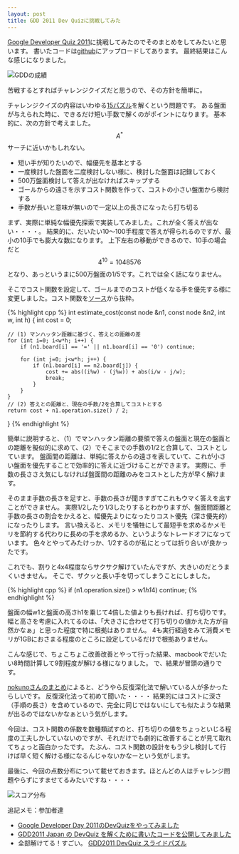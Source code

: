 ```yaml
---
layout: post
title: GDD 2011 Dev Quizに挑戦してみた
---
```


[Google Developer Quiz 2011](http://gdd-2011-quiz-japan.appspot.com/)に挑戦してみたのでそのまとめをしてみたいと思います。
書いたコードは[github](https://github.com/harajune/google-developer-day-quiz-2011)にアップロードしてあります。
最終結果はこんな感じになりました。

![GDDの成績](http://gyazo.gijutsuya.jp/data/d286ad1a36a2cc9728420943a9244685.png)

苦戦するとすればチャレンジクイズだと思うので、その方針を簡単に。

チャレンジクイズの内容はいわゆる[15パズル](http://ja.wikipedia.org/wiki/15%E3%83%91%E3%82%BA%E3%83%AB)を解くという問題です。
ある盤面が与えられた時に、できるだけ短い手数で解くのがポイントになります。
基本的に、次の方針で考えました。$$A^*$$サーチに近いかもしれない。

<!--more-->

* 短い手が知りたいので、幅優先を基本とする
* 一度検討した盤面を二度検討しない様に、検討した盤面は記録しておく
* 500万盤面検討して答えが出なければスキップする
* ゴールからの遠さを示すコスト関数を作って、コストの小さい盤面から検討する
* 手数が長いと意味が無いので一定以上の長さになったら打ち切る

まず、実際に単純な幅優先探索で実装してみました。これが全く答えが出ない・・・・。
結果的に、だいたい10〜100手程度で答えが得られるのですが、最小の10手でも膨大な数になります。
上下左右の移動ができるので、10手の場合だと$$4^{10}=1048576$$となり、あっというまに500万盤面の1/5です。これでは全く話になりません。

そこでコスト関数を設定して、ゴールまでのコストが低くなる手を優先する様に変更しました。コスト関数を[ソース](https://github.com/harajune/google-developer-day-quiz-2011/blob/master/slidingpuzzle/sliding2.cpp)から抜粋。

{% highlight cpp %}
int estimate_cost(const node &n1, const node &n2, int w, int h) {
    int cost = 0;
    
    // (1) マンハッタン距離に基づく、答えとの距離の差
    for (int i=0; i<w*h; i++) {
        if (n1.board[i] == '=' || n1.board[i] == '0') continue;

        for (int j=0; j<w*h; j++) {
            if (n1.board[i] == n2.board[j]) {
                cost += abs((i%w) - (j%w)) + abs(i/w - j/w);
                break;
            }
        }
    }
    // (2) 答えとの距離と、現在の手数/2を合算してコストとする
    return cost + n1.operation.size() / 2;
}
{% endhighlight %}

簡単に説明すると、（1）でマンハッタン距離の要領で答えの盤面と現在の盤面との距離を擬似的に求めて、（2）でそこまでの手数の1/2と合算して、コストとしています。
盤面間の距離は、単純に答えからの遠さを表していて、これが小さい盤面を優先することで効率的に答えに近づけることができます。
実際に、手数の長ささえ気にしなければ盤面間の距離のみをコストとした方が早く解けます。

そのまま手数の長さを足すと、手数の長さが聞きすぎてこれもウマく答えを出すことができません。
実際1/2したり1/3したりするとわかりますが、盤面間距離と手数の長さの割合をかえると、幅優先よりになったりコスト優先（深さ優先的）になったりします。
言い換えると、メモリを犠牲にして最短手を求めるかメモリを節約する代わりに長めの手を求めるか、というようなトレードオフになっています。
色々とやってみたけっか、1/2するのが私にとっては折り合いが良かったです。

これでも、割りと4x4程度ならサクサク解けていたんですが、大きいのだとうまくいきません。
そこで、ザクッと長い手を切ってしまうことにしました。

{% highlight cpp %}
    if (n1.operation.size() > w1*h1*4) continue;
{% endhighlight %}

盤面の幅w1と盤面の高さh1を乗じて4倍した値よりも長ければ、打ち切りです。
幅と高さを考慮に入れてるのは、「大きさに合わせて打ち切りの値かえた方が自然かなぁ」と思った程度で特に根拠はありません。
4も実行経過をみて消費メモリが1GBにおさまる程度のところに設定しているだけで根拠ありません。

こんな感じで、ちょこちょこ改善改善とやって行った結果、macbookでだいたい8時間計算して9割程度が解ける様になりました。
で、結果が冒頭の通りです。

[nokunoさんのまとめ](http://d.hatena.ne.jp/nokuno/20110913/1315865998)によると、どうやら反復深化法で解いている人が多かったらしいです。
反復深化法って初めて聞いた・・・・
結果的にはコストに深さ（手順の長さ）を含めているので、完全に同じではないにしても似たような結果が出るのではないかなぁという気がします。

今回は、コスト関数の係数を数種類試すのと、打ち切りの値をちょっといじる程度の工夫しかしていないのですが、それだけでも劇的に改善することが見て取れてちょっと面白かったです。
たぶん、コスト関数の設計をもう少し検討して行けば早く短く解ける様になるんじゃないかなーという気がします。

最後に、今回の点数分布について載せておきます。ほとんどの人はチャレンジ問題やらずにすませてるみたいですね・・・・

![スコア分布](http://gyazo.gijutsuya.jp/data/da45356c64273fa3853e3dfec5ba3616.png)

追記メモ：参加者達

* [Google Developer Day 2011のDevQuizをやってみました ](http://d.hatena.ne.jp/ser1zw/20110913/1315850858)
* [GDD2011 Japan の DevQuiz を解くために書いたコードを公開してみました](http://watcher.moe-nifty.com/memo/2011/09/gdd2011-japan-d.html)
* 全部解けてる！すごい。 [GDD2011 DevQuiz スライドパズル](http://d.hatena.ne.jp/tumo300-500/20110913/1315923470)



